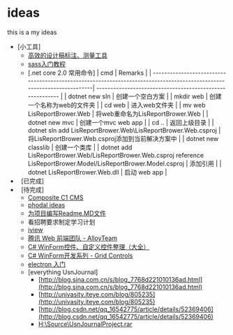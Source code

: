 # ideas
this is a my ideas
*	[小工具]
	*	[高效的设计稿标注、测量工具](http://www.getmarkman.com/)
	*	[sass入门教程](http://www.w3cplus.com/sassguide/)		
	*	[.net core 2.0 常用命令]
| cmd                                                                                                                    | Remarks                         |
| -----------------------------------------------------------------------------------------------------------------------| --------------------------------------------------------- |
| dotnet new sln                                                                                                         | 创建一个空白方案                                           |
| mkdir web                                                                                                              | 创建一个名称为web的文件夹                                   |
| cd web                                                                                                                 | 进入web文件夹                                              |
| mv web LisReportBrower.Web                                                                                             | 将web重命名为LisReportBrower.Web                          |
| dotnet new mvc                                                                                                         | 创建一个mvc web app                                      |
| cd ..                                                                                                                  | 返回上级目录                                                |
| dotnet sln add LisReportBrower.Web\LisReportBrower.Web.csproj                                                          | 将LisReportBrower.Web.csproj添加到当前解决方案中 |
| dotnet new classlib                                                                                                    | 创建一个类库                                                |
| dotnet add LisReportBrower.Web/LisReportBrower.Web.csproj reference LisReportBrower.Model/LisReportBrower.Model.csproj | 添加引用                                                    |
| dotnet LisReportBrower.Web.dll                                                                                         | 启动 web app                                              |
*   [已完成]
*   [待完成]
	*	[Composite C1 CMS](http://www.cnblogs.com/Leo_wl/p/3145195.html)
	*	[phodal ideas](https://github.com/phodal/ideas)
	*	[为项目编写Readme.MD文件](http://ju.outofmemory.cn/entry/76290)
	*	看招聘要求制定学习计划
	*	[iview](https://www.iviewui.com/)
	*	[腾讯 Web 前端团队 - AlloyTeam](http://alloyteam.github.io/)
	*	[C# WinForm控件、自定义控件整理（大全）](http://www.cnblogs.com/top5/archive/2010/04/29/1724039.html)
	*	[C# WinForm开发系列 - Grid Controls](http://www.cnblogs.com/peterzb/archive/2009/05/29/1491781.html)
	*	[electron 入门](http://www.cnblogs.com/auh2010006/p/5717845.html)
	*	[everything UsnJournal]
		*	[http://blog.sina.com.cn/s/blog_7768d221010136ad.html](http://blog.sina.com.cn/s/blog_7768d221010136ad.html)
		*	[http://univasity.iteye.com/blog/805235](http://univasity.iteye.com/blog/805235)
		*	[http://blog.csdn.net/qq_16542775/article/details/52369406](http://blog.csdn.net/qq_16542775/article/details/52369406)
		*	[H:\Source\UsnJournalProject.rar](H:\Source\UsnJournalProject.rar)
